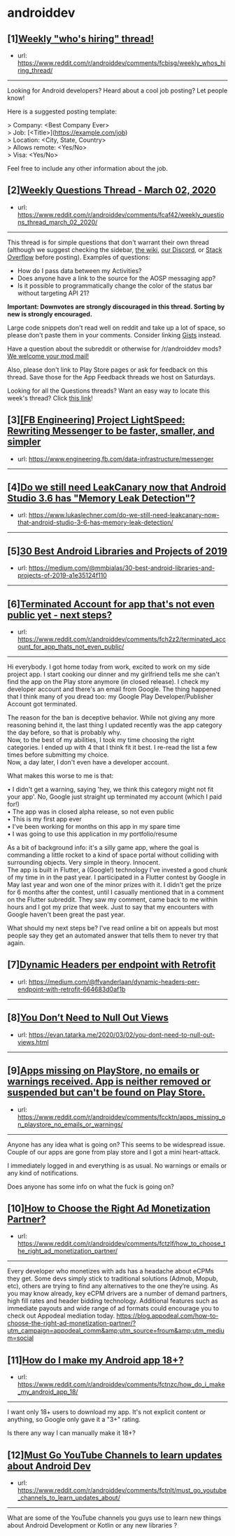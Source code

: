 # androiddev
## [1][Weekly "who's hiring" thread!](https://www.reddit.com/r/androiddev/comments/fcbisg/weekly_whos_hiring_thread/)
- url: https://www.reddit.com/r/androiddev/comments/fcbisg/weekly_whos_hiring_thread/
---
Looking for Android developers? Heard about a cool job posting? Let people know!

Here is a suggested posting template:

&gt; Company: &lt;Best Company Ever&gt;  
&gt; Job: [&lt;Title&gt;]\(https://example.com/job)  
&gt; Location: &lt;City, State, Country&gt;  
&gt; Allows remote: &lt;Yes/No&gt;  
&gt; Visa: &lt;Yes/No&gt;  

Feel free to include any other information about the job.
## [2][Weekly Questions Thread - March 02, 2020](https://www.reddit.com/r/androiddev/comments/fcaf42/weekly_questions_thread_march_02_2020/)
- url: https://www.reddit.com/r/androiddev/comments/fcaf42/weekly_questions_thread_march_02_2020/
---
This thread is for simple questions that don't warrant their own thread (although we suggest checking the sidebar, [the wiki](http://www.reddit.com/r/androiddev/wiki/), [our Discord](https://discord.gg/D2cNrqX), or [Stack Overflow](http://stackoverflow.com) before posting). Examples of questions:

* How do I pass data between my Activities?
* Does anyone have a link to the source for the AOSP messaging app?
* Is it possible to programmatically change the color of the status bar without targeting API 21?

**Important: Downvotes are strongly discouraged in this thread. Sorting by new is strongly encouraged.**

Large code snippets don't read well on reddit and take up a lot of space, so please don't paste them in your comments. Consider linking [Gists](https://gist.github.com) instead.

Have a question about the subreddit or otherwise for /r/androiddev mods? [We welcome your mod mail!](http://www.reddit.com/message/compose?to=%2Fr%2Fandroiddev)

Also, please don't link to Play Store pages or ask for feedback on this thread. Save those for the App Feedback threads we host on Saturdays.

Looking for all the Questions threads? Want an easy way to locate this week's thread? Click [this link](https://www.reddit.com/r/androiddev/search?q=title%3A%22questions+thread%22+author%3A%22AutoModerator%22&amp;restrict_sr=on&amp;sort=new&amp;t=all)!
## [3][[FB Engineering] Project LightSpeed: Rewriting Messenger to be faster, smaller, and simpler](https://www.reddit.com/r/androiddev/comments/fcqa9r/fb_engineering_project_lightspeed_rewriting/)
- url: https://www.engineering.fb.com/data-infrastructure/messenger
---

## [4][Do we still need LeakCanary now that Android Studio 3.6 has "Memory Leak Detection"?](https://www.reddit.com/r/androiddev/comments/fcsygs/do_we_still_need_leakcanary_now_that_android/)
- url: https://www.lukaslechner.com/do-we-still-need-leakcanary-now-that-android-studio-3-6-has-memory-leak-detection/
---

## [5][30 Best Android Libraries and Projects of 2019](https://www.reddit.com/r/androiddev/comments/fcrc9y/30_best_android_libraries_and_projects_of_2019/)
- url: https://medium.com/@mmbialas/30-best-android-libraries-and-projects-of-2019-a1e35124f110
---

## [6][Terminated Account for app that's not even public yet - next steps?](https://www.reddit.com/r/androiddev/comments/fch2z2/terminated_account_for_app_thats_not_even_public/)
- url: https://www.reddit.com/r/androiddev/comments/fch2z2/terminated_account_for_app_thats_not_even_public/
---
Hi everybody. I got home today from work, excited to work on my side project app. I start cooking our dinner and my girlfriend tells me she can't find the app on the Play store anymore (in closed release). I check my developer account and there's an email from Google. The thing happened that I think many of you dread too: my Google Play Developer/Publisher Account got terminated.

The reason for the ban is deceptive behavior. While not giving any more reasoning behind it, the last thing I updated recently was the app category the day before, so that is probably why.  
Now, to the best of my abilities, I took my time choosing the right categories. I ended up with 4 that I think fit it best. I re-read the list a few times before submitting my choice.  
Now, a day later, I don't even have a developer account.

What makes this worse to me is that:

• I didn't get a warning, saying 'hey, we think this category might not fit your app'. No, Google just straight up terminated my account (which I paid for!)  
• The app was in closed alpha release, so not even public  
• This is my first app ever  
• I've been working for months on this app in my spare time  
• I was going to use this application in my portfolio/resume

As a bit of background info: it's a silly game app, where the goal is commanding a little rocket to a kind of space portal without colliding with surrounding objects. Very simple in theory. Innocent.  
The app is built in Flutter, a (Google!) technology I've invested a good chunk of my time in in the past year. I participated in a Flutter contest by Google in May last year and won one of the minor prizes with it. I didn't get the prize for 6 months after the contest, until I casually mentioned that in a comment on the Flutter subreddit. They saw my comment, came back to me within hours and I got my prize that week. Just to say that my encounters with Google haven't been great the past year.

What should my next steps be? I've read online a bit on appeals but most people say they get an automated answer that tells them to never try that again.
## [7][Dynamic Headers per endpoint with Retrofit](https://www.reddit.com/r/androiddev/comments/fcr4f4/dynamic_headers_per_endpoint_with_retrofit/)
- url: https://medium.com/@ffvanderlaan/dynamic-headers-per-endpoint-with-retrofit-664683d0af1b
---

## [8][You Don’t Need to Null Out Views](https://www.reddit.com/r/androiddev/comments/fcj9pw/you_dont_need_to_null_out_views/)
- url: https://evan.tatarka.me/2020/03/02/you-dont-need-to-null-out-views.html
---

## [9][Apps missing on PlayStore, no emails or warnings received. App is neither removed or suspended but can't be found on Play Store.](https://www.reddit.com/r/androiddev/comments/fccktn/apps_missing_on_playstore_no_emails_or_warnings/)
- url: https://www.reddit.com/r/androiddev/comments/fccktn/apps_missing_on_playstore_no_emails_or_warnings/
---
Anyone has any idea what is going on? This seems to be widespread issue.   
Couple of our apps are gone from play store and I got a mini heart-attack. 

I immediately logged in and everything is as usual. No warnings or emails or any kind of notifications.   


Does anyone has some info on what the fuck is going on?
## [10][How to Choose the Right Ad Monetization Partner?](https://www.reddit.com/r/androiddev/comments/fctzlf/how_to_choose_the_right_ad_monetization_partner/)
- url: https://www.reddit.com/r/androiddev/comments/fctzlf/how_to_choose_the_right_ad_monetization_partner/
---
Every developer who monetizes with ads has a headache about eCPMs they get. Some devs simply stick to traditional solutions (Admob, Mopub, etc), others are trying to find any alternatives to the one they’re using. As you may know already, key eCPM drivers are a number of demand partners, high fill rates and header bidding technology. Additional features such as immediate payouts and wide range of ad formats could encourage you to check out Appodeal mediation today.
https://blog.appodeal.com/how-to-choose-the-right-ad-monetization-partner/?utm_campaign=appodeal_comm&amp;utm_source=froum&amp;utm_medium=social
## [11][How do I make my Android app 18+?](https://www.reddit.com/r/androiddev/comments/fctnzc/how_do_i_make_my_android_app_18/)
- url: https://www.reddit.com/r/androiddev/comments/fctnzc/how_do_i_make_my_android_app_18/
---
I want only 18+ users to download my app. It's not explicit content or anything, so Google only gave it a "3+" rating.

Is there any way I can manually make it 18+?
## [12][Must Go YouTube Channels to learn updates about Android Dev](https://www.reddit.com/r/androiddev/comments/fctnlt/must_go_youtube_channels_to_learn_updates_about/)
- url: https://www.reddit.com/r/androiddev/comments/fctnlt/must_go_youtube_channels_to_learn_updates_about/
---
What are some of the YouTube channels you guys use to learn new things about Android Development or Kotlin or any new libraries ?
